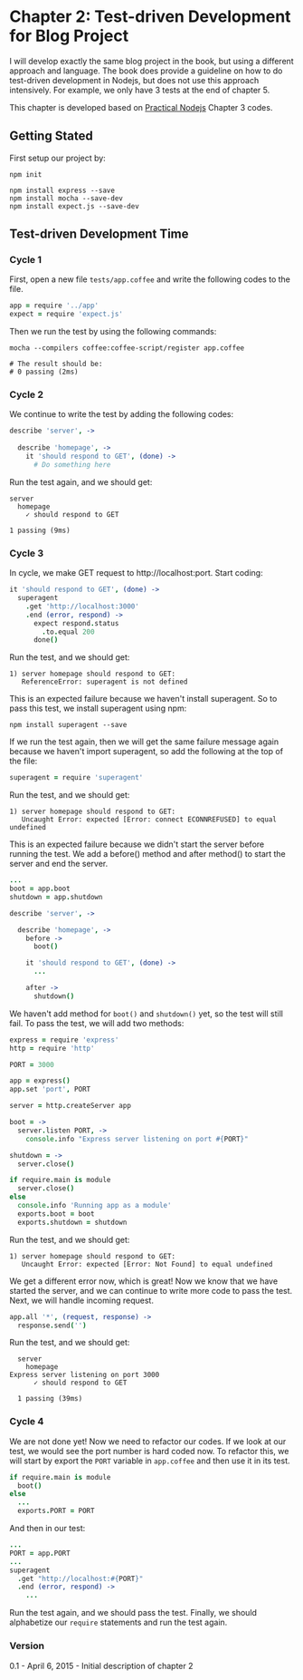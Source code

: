 Chapter 2: Test-driven Development for Blog Project
===================================================

I will develop exactly the same blog project in the book, but using a different approach and language. The book does provide a guideline on how to do test-driven development in Nodejs, but does not use this approach intensively. For example, we only have 3 tests at the end of chapter 5. 

This chapter is developed based on [Practical Nodejs](https://github.com/azat-co/practicalnode) Chapter 3 codes. 

## Getting Stated

First setup our project by:

```Shell
npm init

npm install express --save
npm install mocha --save-dev
npm install expect.js --save-dev
```

## Test-driven Development Time

### Cycle 1

First, open a new file `tests/app.coffee` and write the following codes to the file.

```CoffeeScript
app = require '../app'
expect = require 'expect.js'
```

Then we run the test by using the following commands:

```Shell
mocha --compilers coffee:coffee-script/register app.coffee

# The result should be:
# 0 passing (2ms)
```

### Cycle 2

We continue to write the test by adding the following codes:

```CoffeeScript
describe 'server', ->
  
  describe 'homepage', ->
    it 'should respond to GET', (done) ->
      # Do something here
```

Run the test again, and we should get:

```
server
  homepage
    ✓ should respond to GET 

1 passing (9ms)
```

### Cycle 3

In cycle, we make GET request to http://localhost:port. Start coding:

```CoffeeScript
it 'should respond to GET', (done) ->
  superagent
    .get 'http://localhost:3000'
    .end (error, respond) ->
      expect respond.status
        .to.equal 200
      done()
```

Run the test, and we should get:

```
1) server homepage should respond to GET:
   ReferenceError: superagent is not defined
```

This is an expected failure because we haven't install superagent. So to pass this test, we install superagent using npm:

```Shell
npm install superagent --save
```

If we run the test again, then we will get the same failure message again because we haven't import superagent, so add the following at the top of the file:

```CoffeeScript
superagent = require 'superagent'
```

Run the test, and we should get:

```
1) server homepage should respond to GET:
   Uncaught Error: expected [Error: connect ECONNREFUSED] to equal undefined
```

This is an expected failure because we didn't start the server before running the test. We add a before() method and after method() to start the server and end the server. 

```CoffeeScript
...
boot = app.boot
shutdown = app.shutdown

describe 'server', ->

  describe 'homepage', ->
    before ->
      boot()

    it 'should respond to GET', (done) ->
      ...

    after ->
      shutdown()
```

We haven't add method for `boot()` and `shutdown()` yet, so the test will still fail. To pass the test, we will add two methods:

```CoffeeScript
express = require 'express'
http = require 'http'

PORT = 3000

app = express()
app.set 'port', PORT

server = http.createServer app

boot = ->
  server.listen PORT, ->
    console.info "Express server listening on port #{PORT}"

shutdown = ->
  server.close()

if require.main is module
  server.close()
else
  console.info 'Running app as a module'
  exports.boot = boot
  exports.shutdown = shutdown
```

Run the test, and we should get:

```
1) server homepage should respond to GET:
   Uncaught Error: expected [Error: Not Found] to equal undefined
```

We get a different error now, which is great! Now we know that we have started the server, and we can continue to write more code to pass the test. Next, we will handle incoming request. 

```CoffeeScript
app.all '*', (request, response) ->
  response.send('')
```

Run the test, and we should get:

```
  server
    homepage
Express server listening on port 3000
      ✓ should respond to GET 

  1 passing (39ms)
```

### Cycle 4

We are not done yet! Now we need to refactor our codes. If we look at our test, we would see the port number is hard coded now. To refactor this, we will start by export the `PORT` variable in `app.coffee` and then use it in its test. 

```CoffeeScript
if require.main is module
  boot()
else
  ...
  exports.PORT = PORT
```

And then in our test: 

```CoffeeScript
...
PORT = app.PORT
...
superagent
  .get "http://localhost:#{PORT}"
  .end (error, respond) ->
    ...
```

Run the test again, and we should pass the test. Finally, we should alphabetize our `require` statements and run the test again. 

### Version

0.1 - April 6, 2015 - Initial description of chapter 2